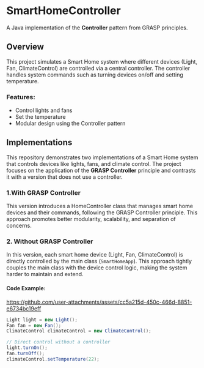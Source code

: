 # SmartHomeController

A Java implementation of the **Controller** pattern from GRASP principles.

## Overview

This project simulates a Smart Home system where different devices (Light, Fan, ClimateControl) are controlled via a central controller. The controller handles system commands such as turning devices on/off and setting temperature.

### Features:
- Control lights and fans
- Set the temperature
- Modular design using the Controller pattern

## Implementations

This repository demonstrates two implementations of a Smart Home system that controls devices like lights, fans, and climate control. The project focuses on the application of the **GRASP Controller** principle and contrasts it with a version that does not use a controller.
### 1.With GRASP Controller

This version introduces a HomeController class that manages smart home devices and their commands, following the GRASP Controller principle. This approach promotes better modularity, scalability, and separation of concerns.

### 2. Without GRASP Controller

In this version, each smart home device (Light, Fan, ClimateControl) is directly controlled by the main class (`SmartHomeApp`). This approach tightly couples the main class with the device control logic, making the system harder to maintain and extend.

#### Code Example:

https://github.com/user-attachments/assets/cc5a215d-450c-466d-8851-e6734bc19eff

```java
Light light = new Light();
Fan fan = new Fan();
ClimateControl climateControl = new ClimateControl();

// Direct control without a controller
light.turnOn();
fan.turnOff();
climateControl.setTemperature(22);


